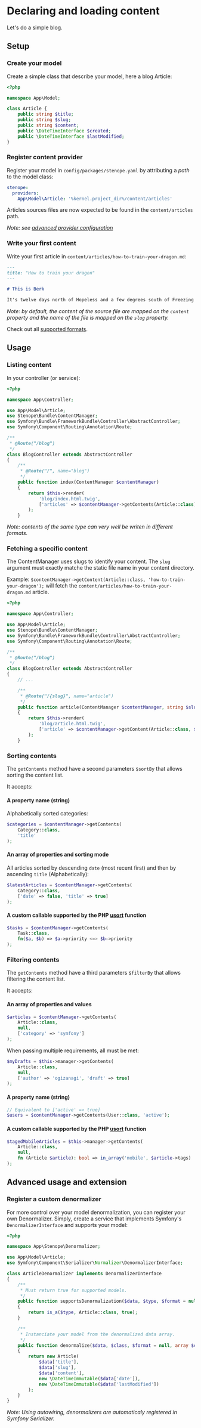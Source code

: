 # Declaring and loading content

Let's do a simple blog.

## Setup

### Create your model

Create a simple class that describe your model, here a blog Article:

```php
<?php

namespace App\Model;

class Article {
    public string $title;
    public string $slug;
    public string $content;
    public \DateTimeInterface $created;
    public \DateTimeInterface $lastModified;
}
```

### Register content provider

Register your model in `config/packages/stenope.yaml` by attributing a _path_ to the model class:

```yaml
stenope:
  providers:
    App\Model\Article: '%kernel.project_dir%/content/articles'
```

Articles sources files are now expected to be found in the `content/articles` path.

_Note: see [advanced provider configuration](#TODO)_

### Write your first content

Write your first article in `content/articles/how-to-train-your-dragon.md`:

```markdown
---
title: "How to train your dragon"
---

# This is Berk

It's twelve days north of Hopeless and a few degrees south of Freezing to Death. It's located solidly on the Meridian of Misery. My village. In a word, sturdy. It's been here for seven generations, but every single building is new. We've got hunting, fishing, and a charming view of the sunsets. The only problems are the pests. Most places have mice or mosquitoes. We have... dragons.
```

_Note: by default, the content of the source file are mapped on the `content` property and the name of the file is mapped on the `slug` property._

Check out all [supported formats](supported-formats.md).

## Usage

### Listing content

In your controller (or service):

```php
<?php

namespace App\Controller;

use App\Model\Article;
use Stenope\Bundle\ContentManager;
use Symfony\Bundle\FrameworkBundle\Controller\AbstractController;
use Symfony\Component\Routing\Annotation\Route;

/**
 * @Route("/blog")
 */
class BlogController extends AbstractController
{
    /**
     * @Route("/", name="blog")
     */
    public function index(ContentManager $contentManager)
    {
        return $this->render(
            'blog/index.html.twig',
            ['articles' => $contentManager->getContents(Article::class)]
        );
    }
```

_Note: contents of the same type can very well be writen in different formats._

### Fetching a specific content

The ContentManager uses slugs to identify your content. The `slug` argument must exactly matche the static file name in your content directory.

Example: `$contentManager->getContent(Article::class, 'how-to-train-your-dragon');` will fetch the `content/articles/how-to-train-your-dragon.md` article.

```php
<?php

namespace App\Controller;

use App\Model\Article;
use Stenope\Bundle\ContentManager;
use Symfony\Bundle\FrameworkBundle\Controller\AbstractController;
use Symfony\Component\Routing\Annotation\Route;

/**
 * @Route("/blog")
 */
class BlogController extends AbstractController
{
    // ...

    /**
     * @Route("/{slug}", name="article")
     */
    public function article(ContentManager $contentManager, string $slug)
    {
        return $this->render(
            'blog/article.html.twig',
            ['article' => $contentManager->getContent(Article::class, $slug)]
        );
    }
```

### Sorting contents

The `getContents` method have a second parameters `$sortBy` that allows sorting the content list.

It accepts:

#### A property name (string)

Alphabetically sorted categories:

```php
$categories = $contentManager->getContents(
    Category::class,
    'title'
);
```

#### An array of properties and sorting mode

All articles sorted by descending `date` (most recent first) and then by ascending `title` (Alphabetically):

```php
$latestArticles = $contentManager->getContents(
    Category::class,
    ['date' => false, 'title' => true]
);
```

#### A custom callable supported by the PHP [usort](https://www.php.net/manual/fr/function.usort.php) function

```php
$tasks = $contentManager->getContents(
    Task::class,
    fn($a, $b) => $a->priority <=> $b->priority
);
```

### Filtering contents

The `getContents` method have a third parameters `$filterBy` that allows filtering the content list.

It accepts:

#### An array of properties and values

```php
$articles = $contentManager->getContents(
    Article::class,
    null,
    ['category' => 'symfony']
);
```

When passing multiple requirements, all must be met:

```php
$myDrafts = $this->manager->getContents(
    Article::class,
    null,
    ['author' => 'ogizanagi', 'draft' => true]
);
```

#### A property name (string)

```php
// Equivalent to ['active' => true]
$users = $contentManager->getContents(User::class, 'active');
```

#### A custom callable supported by the PHP [usort](https://www.php.net/manual/fr/function.usort.php) function

```php
$tagedMobileArticles = $this->manager->getContents(
    Article::class,
    null,
    fn (Article $article): bool => in_array('mobile', $article->tags)
);
```

## Advanced usage and extension

### Register a custom denormalizer

For more control over your model denormalization, you can register your own Denormalizer.
Simply, create a service that implements Symfony's `DenormalizerInterface` and supports your model:

```php
<?php

namespace App\Stenope\Denormalizer;

use App\Model\Article;
use Symfony\Component\Serializer\Normalizer\DenormalizerInterface;

class ArticleDenormalizer implements DenormalizerInterface
{
    /**
     * Must return true for supported models.
     */
    public function supportsDenormalization($data, $type, $format = null)
    {
        return is_a($type, Article::class, true);
    }

    /**
     * Instanciate your model from the denormalized data array.
     */
    public function denormalize($data, $class, $format = null, array $context = [])
    {
        return new Article(
            $data['title'],
            $data['slug'],
            $data['content'],
            new \DateTimeImmutable($data['date']),
            new \DateTimeImmutable($data['lastModified'])
        );
    }
}
```

_Note: Using autowiring, denormalizers are automaticaly registered in Symfony Serializer._

